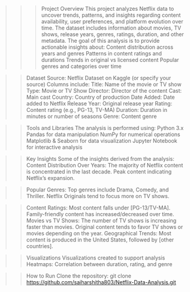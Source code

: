>>>Project Overview
This project analyzes Netflix data to uncover trends, patterns, and insights regarding content availability, user preferences, and platform evolution over time. The dataset includes information about movies, TV shows, release years, genres, ratings, duration, and other metadata.
The goal of this analysis is to provide actionable insights about:
Content distribution across years and genres
Patterns in content ratings and durations
Trends in original vs licensed content
Popular genres and categories over time

>>Dataset
Source: Netflix Dataset on Kaggle
 (or specify your source)
Columns include:
Title: Name of the movie or TV show
Type: Movie or TV Show
Director: Director of the content
Cast: Main cast
Country: Country of production
Date Added: Date added to Netflix
Release Year: Original release year
Rating: Content rating (e.g., PG-13, TV-MA)
Duration: Duration in minutes or number of seasons
Genre: Content genre

>>Tools and Libraries
The analysis is performed using:
Python 3.x
Pandas for data manipulation
NumPy for numerical operations
Matplotlib & Seaborn for data visualization
Jupyter Notebook for interactive analysis

>>Key Insights
Some of the insights derived from the analysis:
Content Distribution Over Years:
The majority of Netflix content is concentrated in the last decade.
Peak content indicating Netflix’s expansion.

>>Popular Genres:
Top genres include Drama, Comedy, and Thriller.
Netflix Originals tend to focus more on TV shows.

>>Content Ratings:
Most content falls under [PG-13/TV-MA].
Family-friendly content has increased/decreased over time.
Movies vs TV Shows:
The number of TV shows is increasing faster than movies.
Original content tends to favor TV shows or movies depending on the year.
Geographical Trends:
Most content is produced in the United States, followed by [other countries].

>>Visualizations
Visualizations created to support analysis
Heatmaps: Correlation between duration, rating, and genre

>>How to Run
Clone the repository:
git clone https://github.com/saiharshitha803/Netflix-Data-Analysis.git

